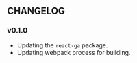 ## CHANGELOG

### v0.1.0
* Updating the `react-ga` package.
* Updating webpack process for building.
